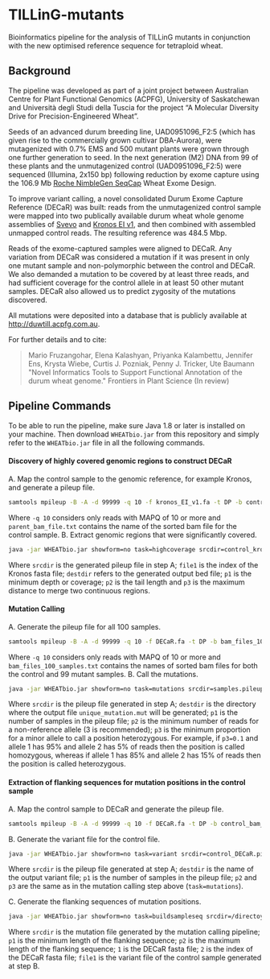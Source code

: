 
# TILLinG-mutants
Bioinformatics pipeline for the analysis of TILLinG mutants in conjunction with the new optimised reference sequence for tetraploid wheat.

## Background
The pipeline was developed as part of a joint project between Australian Centre for Plant Functional Genomics (ACPFG), University of Saskatchewan and Università degli Studi della Tuscia for the project “A Molecular Diversity Drive for Precision-Engineered Wheat”.

Seeds of an advanced durum breeding line, UAD0951096_F2:5 (which has given rise to the commercially grown cultivar DBA-Aurora), were mutagenized with 0.7% EMS and 500 mutant plants were grown through one further generation to seed. In the next generation (M2) DNA from 99 of these plants and the unmutagenized control (UAD0951096_F2:5) were sequenced (Illumina, 2x150 bp) following reduction by exome capture using the 106.9 Mb [Roche NimbleGen SeqCap](https://sequencing.roche.com/en/products-solutions/by-category/target-enrichment/shareddesigns.html) Wheat Exome Design. 

To improve variant calling, a novel consolidated Durum Exome Capture Reference (DECaR) was built: reads from the unmutagenized control sample were mapped into two publically available durum wheat whole genome assemblies of [Svevo](https://www.interomics.eu/durum-wheat-genome) and [Kronos EI v1](https://opendata.earlham.ac.uk/opendata/data/Triticum_turgidum/EI/v1.1/), and then combined with assembled unmapped control reads. The resulting reference was 484.5 Mbp.

Reads of the exome-captured samples were aligned to DECaR. Any variation from DECaR was considered a mutation if it was present in only one mutant sample and non-polymorphic between the control and DECaR. We also demanded a mutation to be covered by at least three reads, and had sufficient coverage for the control allele in at least 50 other mutant samples. DECaR also allowed us to predict zygosity of the mutations discovered.

All mutations were deposited into a database that is publicly available at http://duwtill.acpfg.com.au.

For further details and to cite:
>Mario Fruzangohar, Elena Kalashyan, Priyanka Kalambettu, Jennifer Ens, Krysta Wiebe, Curtis J. Pozniak, Penny J. Tricker, Ute Baumann "Novel Informatics Tools to Support Functional Annotation of the durum wheat genome." Frontiers in Plant Science (In review)

## Pipeline Commands
To be able to run the pipeline, make sure Java 1.8 or later is installed on your machine. Then download `WHEATbio.jar` from this repository and simply refer to the `WHEATbio.jar` file in all the following commands.
#### Discovery of highly covered genomic regions to construct DECaR
A. Map the control sample to the genomic reference, for example Kronos, and generate a pileup file.
```bash  
samtools mpileup -B -A -d 99999 -q 10 -f kronos_EI_v1.fa -t DP -b control_bam_file.txt > control_kronos.pileup
```
Where `-q 10` considers only reads with MAPQ of 10 or more and `parent_bam_file.txt` contains the name of the sorted bam file for the control sample.
B. Extract genomic regions that were significantly covered.
```bash
java -jar WHEATbio.jar showform=no task=highcoverage srcdir=control_kronos.pileup.gz file1=kronos_EI_v1.fa.fai destdir=kronos_high_coverage_17.bed p1=17 p2=500 p3=300
```
Where `srcdir` is the generated pileup file in step A; `file1` is the index of the Kronos fasta file; `destdir` refers to the generated output bed file; `p1` is the minimum depth or coverage; `p2` is the tail length and `p3` is the maximum distance to merge two continuous regions.
#### Mutation Calling
A. Generate the pileup file for all 100 samples.
```bash  
samtools mpileup -B -A -d 99999 -q 10 -f DECaR.fa -t DP -b bam_files_100_samples.txt > samples.pileup
```
Where `-q 10` considers only reads with MAPQ of 10 or more and `bam_files_100_samples.txt` contains the names of sorted bam files for both the control and 99 mutant samples.
B. Call the mutations.
```bash  
java -jar WHEATbio.jar showform=no task=mutations srcdir=samples.pileup.gz destdir=/directoy p1=100 p2=3 p3=0.1
```
Where `srcdir` is the pileup file generated in step A; `destdir` is the directory where the output file `unique_mutation.mut` will be generated; `p1` is the number of samples in the pileup file; `p2` is the minimum number of reads for a non-reference allele (3 is recommended); `p3` is the minimum proportion for a minor allele to call a position heterozygous. For example, if `p3=0.1` and allele 1 has 95% and allele 2 has 5% of reads then the position is called homozygous, whereas if allele 1 has 85% and allele 2 has 15% of reads then the position is called heterozygous.
#### Extraction of flanking sequences for mutation positions in the control sample
A. Map the control sample to DECaR and generate the pileup file.
```bash
samtools mpileup -B -A -d 99999 -q 10 -f DECaR.fa -t DP -b control_bam_file.txt > control_DECaR.pileup
```
B. Generate the variant file for the control file.
```bash
java -jar WHEATbio.jar showform=no task=variant srcdir=control_DECaR.pileup.gz destdir=control.var p1=1 p2=2 p3=0.1
```
Where `srcdir` is the pileup file generated at step A; `destdir` is the name of the output variant file; `p1` is the number of samples in the pileup file; `p2` and `p3` are the same as in the mutation calling step above (`task=mutations`).

C. Generate the flanking sequences of mutation positions.
```bash
java -jar WHEATbio.jar showform=no task=buildsampleseq srcdir=/directoy/unique_mutation.mut p1=50 p2=200 1=DECaR.fa 2=DECaR.fa.fai file1=control.var
```
Where `srcdir` is the mutation file generated by the mutation calling pipeline; `p1` is the minimum length of the flanking sequence; `p2` is the maximum length of the flanking sequence; `1` is the DECaR fasta file; `2` is the index of the DECaR fasta file; `file1` is the variant file of the control sample generated at step B.

